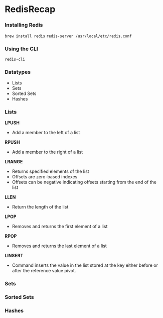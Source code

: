 # RedisRecap

### Installing Redis

`brew install redis`
`redis-server /usr/local/etc/redis.conf`


### Using the CLI

`redis-cli`

### Datatypes

- Lists 
- Sets 
- Sorted Sets
- Hashes 


### Lists

**LPUSH**

- Add a member to the left of a list

**RPUSH**

- Add a member to the right of a list

**LRANGE**

- Returns specified elements of the list
- Offsets are zero-based indexes
- Offsets can be negative indicating
offsets starting from the end of the list

**LLEN**

- Return the length of the list 

**LPOP**

- Removes and returns the first element of a list

**RPOP**

- Removes and returns the last element of a list

**LINSERT**

- Command inserts the value in the list stored at the key either before or after the reference value pivot.  

### Sets  
### Sorted Sets
### Hashes 